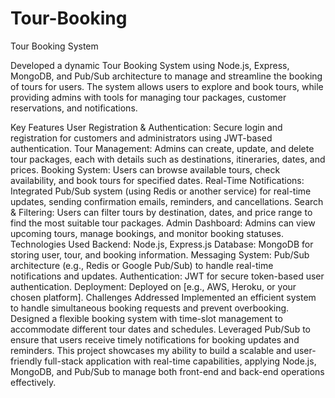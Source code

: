 # Tour-Booking
Tour Booking System

Developed a dynamic Tour Booking System using Node.js, Express, MongoDB, and Pub/Sub architecture to manage and streamline the booking of tours for users. The system allows users to explore and book tours, while providing admins with tools for managing tour packages, customer reservations, and notifications.

Key Features
User Registration & Authentication: Secure login and registration for customers and administrators using JWT-based authentication.
Tour Management: Admins can create, update, and delete tour packages, each with details such as destinations, itineraries, dates, and prices.
Booking System: Users can browse available tours, check availability, and book tours for specified dates.
Real-Time Notifications: Integrated Pub/Sub system (using Redis or another service) for real-time updates, sending confirmation emails, reminders, and cancellations.
Search & Filtering: Users can filter tours by destination, dates, and price range to find the most suitable tour packages.
Admin Dashboard: Admins can view upcoming tours, manage bookings, and monitor booking statuses.
Technologies Used
Backend: Node.js, Express.js
Database: MongoDB for storing user, tour, and booking information.
Messaging System: Pub/Sub architecture (e.g., Redis or Google Pub/Sub) to handle real-time notifications and updates.
Authentication: JWT for secure token-based user authentication.
Deployment: Deployed on [e.g., AWS, Heroku, or your chosen platform].
Challenges Addressed
Implemented an efficient system to handle simultaneous booking requests and prevent overbooking.
Designed a flexible booking system with time-slot management to accommodate different tour dates and schedules.
Leveraged Pub/Sub to ensure that users receive timely notifications for booking updates and reminders.
This project showcases my ability to build a scalable and user-friendly full-stack application with real-time capabilities, applying Node.js, MongoDB, and Pub/Sub to manage both front-end and back-end operations effectively.

